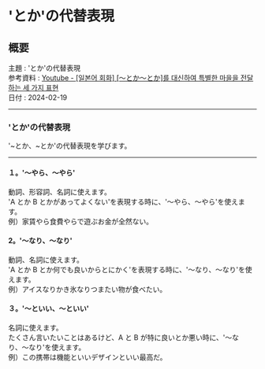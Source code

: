 # 'とか'の代替表現

## 概要

主題 : 'とか'の代替表現<br>
参考資料 : [Youtube - [일본어 회화] [〜とか〜とか]를 대신하여 특별한 마을을 전달하는 세 가지 표현](https://youtu.be/QgzRg2rqLyY?si=WnapfogTs7A_S2g2)<br>
日付 : 2024-02-19<br>

---

### 'とか'の代替表現

'~とか、~とか'の代替表現を学びます。<br>

---

#### １。'〜やら、〜やら'

動詞、形容詞、名詞に使えます。<br>
'A とか B とかがあってよくない'を表現する時に、'〜やら、〜やら'を使えます。<br>
例）家賃やら食費やらで遊ぶお金が全然ない。<br>

#### 2。'〜なり、〜なり'

動詞、名詞に使えます。<br>
'A とか B とか何でも良いからとにかく'を表現する時に、'〜なり、〜なり'を使えます。<br>
例）アイスなりかき氷なりつまたい物が食べたい。<br>

#### ３。'〜といい、〜といい'

名詞に使えます。<br>
たくさん言いたいことはあるけど、A と B が特に良いとか悪い時に、'〜なり、〜なり'を使えます。<br>
例）この携帯は機能といいデザインといい最高だ。<br>
